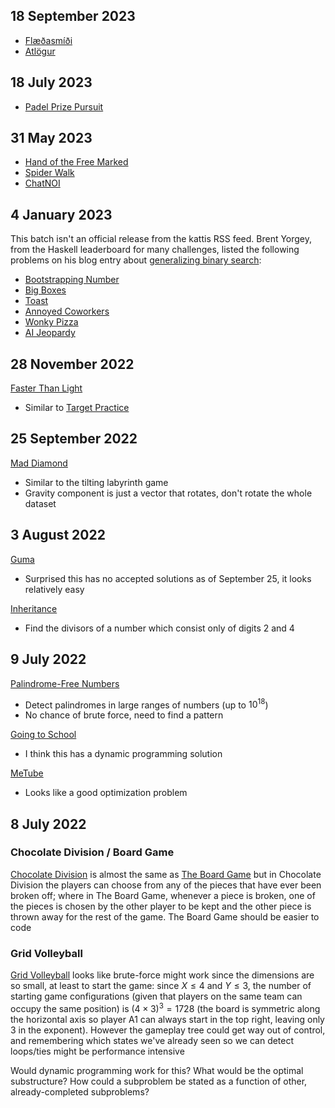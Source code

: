 ## 18 September 2023

- [Flæðasmíði](https://open.kattis.com/problems/flaedasmidi)
- [Atlögur](https://open.kattis.com/problems/atlogur)


## 18 July 2023

- [Padel Prize Pursuit](https://open.kattis.com/problems/padelprize)


## 31 May 2023

- [Hand of the Free Marked](https://open.kattis.com/problems/marked)
- [Spider Walk](https://open.kattis.com/problems/spiderwalk)
- [ChatNOI](https://open.kattis.com/problems/chatnoi)


## 4 January 2023

This batch isn't an official release from the kattis RSS feed.  Brent Yorgey, from the Haskell leaderboard for many challenges, listed the following problems on his blog entry about [generalizing binary search](https://byorgey.wordpress.com/2023/01/01/competitive-programming-in-haskell-better-binary-search/):

- [Bootstrapping Number](https://open.kattis.com/problems/bootstrappingnumber)
- [Big Boxes](https://open.kattis.com/problems/bigboxes)
- [Toast](https://open.kattis.com/problems/toast)
- [Annoyed Coworkers](https://open.kattis.com/problems/annoyedcoworkers)
- [Wonky Pizza](https://open.kattis.com/problems/wonkypizza)
- [AI Jeopardy](https://open.kattis.com/problems/aijeopardy)


## 28 November 2022

[Faster Than Light](https://open.kattis.com/problems/fasterthanlight)
- Similar to [Target Practice](https://open.kattis.com/problems/targetpractice)


## 25 September 2022

[Mad Diamond](https://open.kattis.com/problems/maddiamond)
- Similar to the tilting labyrinth game
- Gravity component is just a vector that rotates, don't rotate the whole dataset


## 3 August 2022

[Guma](https://open.kattis.com/problems/guma)
- Surprised this has no accepted solutions as of September 25, it looks relatively easy

[Inheritance](https://open.kattis.com/problems/inheritance)
- Find the divisors of a number which consist only of digits 2 and 4


## 9 July 2022

[Palindrome-Free Numbers](https://open.kattis.com/problems/palindromefree)
- Detect palindromes in large ranges of numbers (up to $10^{18}$)
- No chance of brute force, need to find a pattern

[Going to School](https://open.kattis.com/problems/skolvagen)
- I think this has a dynamic programming solution

[MeTube](https://open.kattis.com/problems/dutub)
- Looks like a good optimization problem


## 8 July 2022

### Chocolate Division / Board Game
[Chocolate Division](https://open.kattis.com/problems/chocolatedivision) is almost the same as [The Board Game](https://open.kattis.com/problems/bradspelet) but in Chocolate Division the players can choose from any of the pieces that have ever been broken off; where in The Board Game, whenever a piece is broken, one of the pieces is chosen by the other player to be kept and the other piece is thrown away for the rest of the game.  The Board Game should be easier to code

### Grid Volleyball

[Grid Volleyball](https://open.kattis.com/problems/gridvolleyboll) looks like brute-force might work since the dimensions are so small, at least to start the game: since $X \le 4$ and $Y \le 3$, the number of starting game configurations (given that players on the same team can occupy the same position) is $(4 \times 3)^{3} = 1728$ (the board is symmetric along the horizontal axis so player A1 can always start in the top right, leaving only $3$ in the exponent).  However the gameplay tree could get way out of control, and remembering which states we've already seen so we can detect loops/ties might be performance intensive

Would dynamic programming work for this? What would be the optimal substructure?  How could a subproblem be stated as a function of other, already-completed subproblems?
